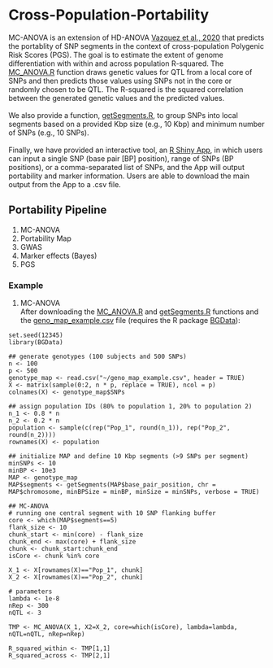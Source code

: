 # Cross-Population-Portability

MC-ANOVA is an extension of HD-ANOVA [Vazquez et al., 2020](https://pubmed.ncbi.nlm.nih.gov/33315963/) that predicts the portablity of SNP segments in the context of cross-population Polygenic Risk Scores (PGS). The goal is to estimate the extent of genome differentiation with within and across population R-squared. The [MC_ANOVA.R](https://github.com/lupiA/Cross-Population-Portability/blob/main/MC-ANOVA.R) function draws genetic values for QTL from a local core of SNPs and then predicts those values using SNPs not in the core or randomly chosen to be QTL. The R-squared is the squared correlation between the generated genetic values and the predicted values.
\
\
We also provide a function, [getSegments.R](https://github.com/lupiA/Cross-Population-Portability/blob/main/getSegments.R), to group SNPs into local segments based on a provided Kbp size (e.g., 10 Kbp) and minimum number of SNPs (e.g., 10 SNPs).
\
\
Finally, we have provided an interactive tool, an [R Shiny App](https://github.com/lupiA/Cross-Population-Portability/blob/main/R-shiny-app), in which users can input a single SNP (base pair [BP] position), range of SNPs (BP positions), or a comma-separated list of SNPs, and the App will output portability and marker information. Users are able to download the main output from the App to a .csv file.

## Portability Pipeline
1. MC-ANOVA
2. Portability Map
3. GWAS
4. Marker effects (Bayes)
5. PGS

### Example
1. MC-ANOVA
\
After downloading the [MC_ANOVA.R](https://github.com/lupiA/Cross-Population-Portability/blob/main/MC-ANOVA.R) and [getSegments.R](https://github.com/lupiA/Cross-Population-Portability/blob/main/getSegments.R) functions and the [geno_map_example.csv](https://github.com/lupiA/Cross-Population-Portability/blob/main/geno_map_example.csv) file (requires the R package [BGData](https://github.com/QuantGen/BGData/tree/master)):

```
set.seed(12345)
library(BGData)

## generate genotypes (100 subjects and 500 SNPs)
n <- 100
p <- 500
genotype_map <- read.csv("~/geno_map_example.csv", header = TRUE)
X <- matrix(sample(0:2, n * p, replace = TRUE), ncol = p)
colnames(X) <- genotype_map$SNPs

## assign population IDs (80% to population 1, 20% to population 2)
n_1 <- 0.8 * n
n_2 <- 0.2 * n
population <- sample(c(rep("Pop_1", round(n_1)), rep("Pop_2", round(n_2))))
rownames(X) <- population

## initialize MAP and define 10 Kbp segments (>9 SNPs per segment)
minSNPs <- 10
minBP <- 10e3
MAP <- genotype_map
MAP$segments <- getSegments(MAP$base_pair_position, chr = MAP$chromosome, minBPSize = minBP, minSize = minSNPs, verbose = TRUE)

## MC-ANOVA
# running one central segment with 10 SNP flanking buffer
core <- which(MAP$segments==5)
flank_size <- 10
chunk_start <- min(core) - flank_size
chunk_end <- max(core) + flank_size
chunk <- chunk_start:chunk_end
isCore <- chunk %in% core

X_1 <- X[rownames(X)=="Pop_1", chunk]
X_2 <- X[rownames(X)=="Pop_2", chunk]
  
# parameters
lambda <- 1e-8
nRep <- 300
nQTL <- 3
  
TMP <- MC_ANOVA(X_1, X2=X_2, core=which(isCore), lambda=lambda, nQTL=nQTL, nRep=nRep)

R_squared_within <- TMP[1,1]
R_squared_across <- TMP[2,1]
```
